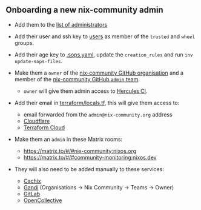 ## Onboarding a new nix-community admin

- Add them to the [list of administrators](../docs/administrators.md)

- Add their user and ssh key to [users](../users) as member of the `trusted` and `wheel` groups.

- Add their age key to [.sops.yaml](../.sops.yaml), update the `creation_rules` and run `inv update-sops-files`.

- Make them a `owner` of the [nix-community GitHub organisation](https://github.com/nix-community) and a member of the [nix-community GitHub `admin` team](https://github.com/orgs/nix-community/teams/admin/members).

  - `owner` will give them admin access to [Hercules CI](https://hercules-ci.com/github/nix-community).

- Add their email in [terraform/locals.tf](../terraform/locals.tf), this will give them access to:

  - email forwarded from the `admin@nix-community.org` address
  - [Cloudflare](https://dash.cloudflare.com/login)
  - [Terraform Cloud](https://app.terraform.io)

- Make them an `admin` in these Matrix rooms:

  - https://matrix.to/#/#nix-community:nixos.org
  - https://matrix.to/#/#community-monitoring:nixos.dev

- They will also need to be added manually to these services:

  - [Cachix](https://app.cachix.org/organization/nix-community/settings)
  - [Gandi](https://admin.gandi.net/) (Organisations -> Nix Community -> Teams -> Owner)
  - [GitLab](https://gitlab.com/groups/nix-community/-/group_members)
  - [OpenCollective](https://opencollective.com/nix-community/admin/team)
